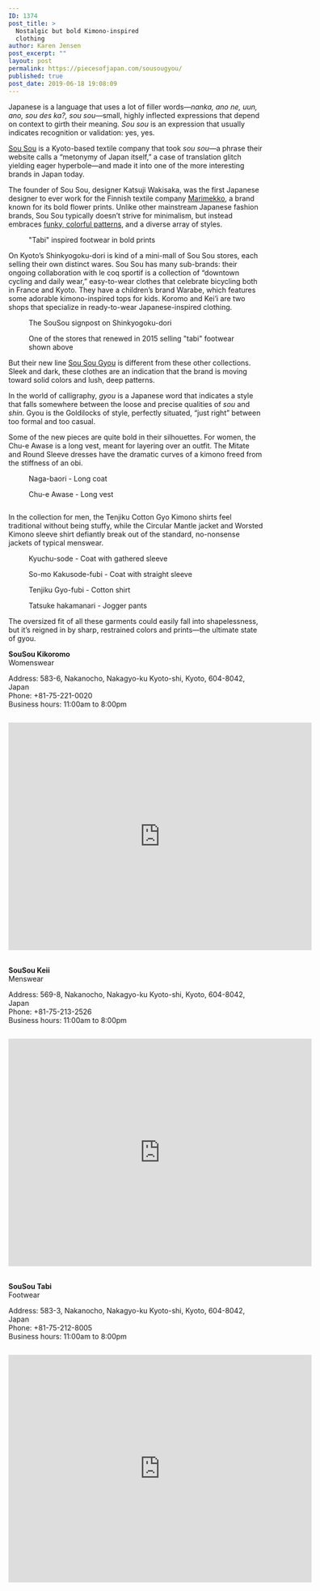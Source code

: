 ```yaml
---
ID: 1374
post_title: >
  Nostalgic but bold Kimono-inspired
  clothing
author: Karen Jensen
post_excerpt: ""
layout: post
permalink: https://piecesofjapan.com/sousougyou/
published: true
post_date: 2019-06-18 19:08:09
---
```

<!-- wp:paragraph -->
<p>Japanese is a language that uses a lot of filler words—<em>nanka, ano ne, uun, ano, sou des ka?, sou sou</em>—small, highly inflected expressions that depend on context to girth their meaning. <em>Sou sou</em> is an expression that usually indicates recognition or validation: yes, yes.</p>
<!-- /wp:paragraph -->

<!-- wp:paragraph -->
<p><a href="http://www.sousou.co.jp/?mode=f95">Sou Sou</a> is a Kyoto-based textile company that took <em>sou sou</em>—a phrase their website calls a “metonymy of Japan itself,” a case of translation glitch yielding eager hyperbole—and made it into one of the more interesting brands in Japan today. </p>
<!-- /wp:paragraph -->

<!-- wp:paragraph -->
<p>The founder of Sou Sou, designer Katsuji Wakisaka, was the first Japanese designer to ever work for the Finnish textile company <a href="https://www.marimekko.com/eu_en/">Marimekko</a>, a brand known for its bold flower prints. Unlike other mainstream Japanese fashion brands, Sou Sou typically doesn’t strive for minimalism, but instead embraces <a href="http://www.sousou.co.jp/?no=1&amp;mode=cate&amp;cbid=482404&amp;csid=0">funky, colorful patterns</a>, and a diverse array of styles. </p>
<!-- /wp:paragraph -->

<!-- wp:image {"id":1434} -->
<figure class="wp-block-image"><img src="https://piecesofjapan.com/wp-content/uploads/2019/06/sousougyou_post13.jpg" alt="" class="wp-image-1434"/><figcaption>"Tabi" inspired footwear in bold prints</figcaption></figure>
<!-- /wp:image -->

<!-- wp:paragraph -->
<p>On Kyoto’s Shinkyogoku-dori is kind of a mini-mall of Sou Sou stores, each selling their own distinct wares. Sou Sou has many sub-brands: their ongoing collaboration with le coq sportif is a collection of “downtown cycling and daily wear,” easy-to-wear clothes that celebrate bicycling both in France and Kyoto. They have a children’s brand Warabe, which features some adorable kimono-inspired tops for kids. Koromo and Kei’i are two shops that specialize in ready-to-wear Japanese-inspired clothing. </p>
<!-- /wp:paragraph -->

<!-- wp:image {"id":1432} -->
<figure class="wp-block-image"><img src="https://piecesofjapan.com/wp-content/uploads/2019/06/sousougyou_post11.jpg" alt="" class="wp-image-1432"/><figcaption>The SouSou signpost on Shinkyogoku-dori</figcaption></figure>
<!-- /wp:image -->

<!-- wp:image {"id":1433} -->
<figure class="wp-block-image"><img src="https://piecesofjapan.com/wp-content/uploads/2019/06/sousougyou_post12.jpg" alt="" class="wp-image-1433"/><figcaption>One of the stores that renewed in 2015 selling "tabi" footwear shown above</figcaption></figure>
<!-- /wp:image -->

<!-- wp:paragraph -->
<p>But their new line <a href="http://www.sousou.co.jp/other/gyou/2019/">Sou Sou Gyou</a> is different from these other collections. Sleek and dark, these clothes are an indication that the brand is moving toward solid colors and lush, deep patterns. </p>
<!-- /wp:paragraph -->

<!-- wp:paragraph -->
<p>In the world of calligraphy, <em>gyou</em> is a Japanese word that indicates a style that falls somewhere between the loose and precise qualities of <em>sou</em> and <em>shin</em>. Gyou is the Goldilocks of style, perfectly situated, “just right” between too formal and too casual. </p>
<!-- /wp:paragraph -->

<!-- wp:paragraph -->
<p>Some of the new pieces are quite bold in their silhouettes. For women, the Chu-e Awase is a long vest, meant for layering over an outfit. The Mitate and Round Sleeve dresses have the dramatic curves of a kimono freed from the stiffness of an obi. </p>
<!-- /wp:paragraph -->

<!-- wp:image {"id":1422} -->
<figure class="wp-block-image"><img src="https://piecesofjapan.com/wp-content/uploads/2019/06/sousougyou_post02-683x1024.jpg" alt="" class="wp-image-1422"/><figcaption> Naga-baori - Long coat</figcaption></figure>
<!-- /wp:image -->

<!-- wp:image {"id":1421} -->
<figure class="wp-block-image"><img src="https://piecesofjapan.com/wp-content/uploads/2019/06/sousougyou_post01-683x1024.jpg" alt="" class="wp-image-1421"/><figcaption>Chu-e Awase - Long vest</figcaption></figure>
<!-- /wp:image -->

<!-- wp:image {"id":1423} -->
<figure class="wp-block-image"><img src="https://piecesofjapan.com/wp-content/uploads/2019/06/sousougyou_post03-683x1024.jpg" alt="" class="wp-image-1423"/></figure>
<!-- /wp:image -->

<!-- wp:paragraph -->
<p>In the collection for men, the Tenjiku Cotton Gyo Kimono shirts feel traditional without being stuffy, while the Circular Mantle jacket and Worsted Kimono sleeve shirt defiantly break out of the standard, no-nonsense jackets of typical menswear. </p>
<!-- /wp:paragraph -->

<!-- wp:image {"id":1424} -->
<figure class="wp-block-image"><img src="https://piecesofjapan.com/wp-content/uploads/2019/06/sousougyou_post04-683x1024.jpg" alt="" class="wp-image-1424"/><figcaption>Kyuchu-sode - Coat with gathered sleeve</figcaption></figure>
<!-- /wp:image -->

<!-- wp:image {"id":1425} -->
<figure class="wp-block-image"><img src="https://piecesofjapan.com/wp-content/uploads/2019/06/sousougyou_post05-683x1024.jpg" alt="" class="wp-image-1425"/><figcaption>So-mo Kakusode-fubi - Coat with straight sleeve</figcaption></figure>
<!-- /wp:image -->

<!-- wp:image {"id":1426} -->
<figure class="wp-block-image"><img src="https://piecesofjapan.com/wp-content/uploads/2019/06/sousougyou_post06-683x1024.jpg" alt="" class="wp-image-1426"/><figcaption>Tenjiku  Gyo-fubi - Cotton shirt</figcaption></figure>
<!-- /wp:image -->

<!-- wp:image {"id":1427} -->
<figure class="wp-block-image"><img src="https://piecesofjapan.com/wp-content/uploads/2019/06/sousougyou_post07-683x1024.jpg" alt="" class="wp-image-1427"/><figcaption>Tatsuke hakamanari - Jogger pants</figcaption></figure>
<!-- /wp:image -->

<!-- wp:paragraph -->
<p>The oversized fit of all these garments could easily fall into shapelessness, but it’s reigned in by sharp, restrained colors and prints—the ultimate state of gyou. </p>
<!-- /wp:paragraph -->

<!-- wp:paragraph -->
<p><strong>SouSou Kikoromo</strong><br>Womenswear</p>
<!-- /wp:paragraph -->

<!-- wp:paragraph -->
<p>Address:&nbsp;583-6, Nakanocho, Nakagyo-ku Kyoto-shi, Kyoto, 604-8042, Japan<br>Phone:&nbsp;+81-75-221-0020<br>Business hours:&nbsp;11:00am to 8:00pm</p>
<!-- /wp:paragraph -->

<!-- wp:image {"id":1430} -->
<figure class="wp-block-image"><img src="https://piecesofjapan.com/wp-content/uploads/2019/06/sousougyou_post10.jpg" alt="" class="wp-image-1430"/></figure>
<!-- /wp:image -->

<!-- wp:html -->
<iframe src="https://www.google.com/maps/embed?pb=!1m18!1m12!1m3!1d3268.091256168089!2d135.76535671524044!3d35.00442068035758!2m3!1f0!2f0!3f0!3m2!1i1024!2i768!4f13.1!3m3!1m2!1s0x600108944b37cc57%3A0xb4f1358fcfe1b94!2zU09V44O7U09V6Laz6KKL!5e0!3m2!1sja!2sus!4v1560884154678!5m2!1sja!2sus" width="600" height="450" frameborder="0" style="border:0" allowfullscreen=""></iframe>
<!-- /wp:html -->

<!-- wp:paragraph -->
<p><br><strong>SouSou Keii</strong><br>Menswear</p>
<!-- /wp:paragraph -->

<!-- wp:paragraph -->
<p>Address: 569-8, Nakanocho, Nakagyo-ku Kyoto-shi, Kyoto, 604-8042, Japan<br>Phone: +81-75-213-2526<br>Business hours: 11:00am to 8:00pm</p>
<!-- /wp:paragraph -->

<!-- wp:image {"id":1429} -->
<figure class="wp-block-image"><img src="https://piecesofjapan.com/wp-content/uploads/2019/06/sousougyou_post09.jpg" alt="" class="wp-image-1429"/></figure>
<!-- /wp:image -->

<!-- wp:html -->
<iframe src="https://www.google.com/maps/embed?pb=!1m18!1m12!1m3!1d3268.097419772128!2d135.76559911524038!3d35.0042663803575!2m3!1f0!2f0!3f0!3m2!1i1024!2i768!4f13.1!3m3!1m2!1s0x60010895b35664e3%3A0x738cff5f6071cee!2z5pel5pys44CB44CSNjA0LTgwNDIg5Lqs6YO95bqc5Lqs6YO95biC5Lit5Lqs5Yy65Lit5LmL55S677yV77yY77yT4oiS77yWIO-8s--8r--8teODu--8s--8r--8tSDnnYDooaM!5e0!3m2!1sja!2sus!4v1560884224639!5m2!1sja!2sus" width="600" height="450" frameborder="0" style="border:0" allowfullscreen=""></iframe>
<!-- /wp:html -->

<!-- wp:paragraph -->
<p><br><strong>SouSou Tabi</strong><br>Footwear</p>
<!-- /wp:paragraph -->

<!-- wp:paragraph -->
<p>Address:&nbsp;583-3, Nakanocho,&nbsp;Nakagyo-ku Kyoto-shi, Kyoto, 604-8042, Japan<br>Phone:&nbsp;+81-75-212-8005<br>Business hours:&nbsp;11:00am to 8:00pm</p>
<!-- /wp:paragraph -->

<!-- wp:image {"id":1428} -->
<figure class="wp-block-image"><img src="https://piecesofjapan.com/wp-content/uploads/2019/06/sousougyou_post08.jpg" alt="" class="wp-image-1428"/></figure>
<!-- /wp:image -->

<!-- wp:html -->
<iframe src="https://www.google.com/maps/embed?pb=!1m18!1m12!1m3!1d3268.091256168089!2d135.76535671524044!3d35.00442068035758!2m3!1f0!2f0!3f0!3m2!1i1024!2i768!4f13.1!3m3!1m2!1s0x600108944b37cc57%3A0xb4f1358fcfe1b94!2zU09V44O7U09V6Laz6KKL!5e0!3m2!1sja!2sus!4v1560884274487!5m2!1sja!2sus" width="600" height="450" frameborder="0" style="border:0" allowfullscreen=""></iframe>
<!-- /wp:html -->